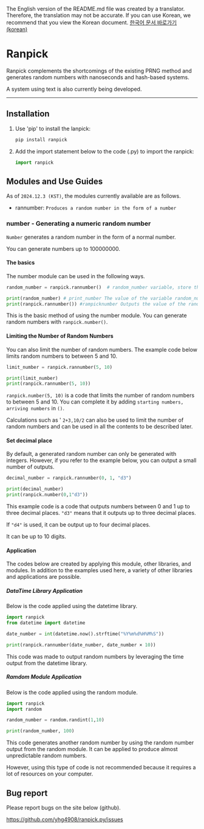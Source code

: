 The English version of the README.md file was created by a translator. Therefore, the translation may not be accurate. If you can use Korean, we recommend that you view the Korean document.
[한국어 문서 바로가기(korean)](https://github.com/yhg4908/ranpick.py/blob/main/README_KR.md)

# Ranpick



Ranpick complements the shortcomings of the existing PRNG method and generates random numbers with nanoseconds and hash-based systems.

A system using text is also currently being developed.

---



## Installation



1. Use 'pip' to install the lanpick:

   ```bash
   pip install ranpick
   ```
2. Add the import statement below to the code (.py) to import the ranpick:

   ```python
   import ranpick
   ```



## Modules and Use Guides


As of `2024.12.3 (KST)`, the modules currently available are as follows.

- rannumber: `Produces a random number in the form of a number`


### number - Generating a numeric random number


`Number` generates a random number in the form of a normal number.

You can generate numbers up to 100000000.



#### The basics



The number module can be used in the following ways.
```python
random_number = ranpick.rannumber()  # random_number variable, store the random number (~100000000) that is selected as the random number module.

print(random_number) # print_number The value of the variable random_number.
print(ranpick.rannumber()) #rampicknumber Outputs the value of the random number drawn by the module.
```
This is the basic method of using the number module. You can generate random numbers with `ranpick.number()`.


#### Limiting the Number of Random Numbers



You can also limit the number of random numbers. The example code below limits random numbers to between 5 and 10.
```python
limit_number = ranpick.rannumber(5, 10)

print(limit_number)
print(ranpick.rannumber(5, 10))
```
`ranpick.number(5, 10)` is a code that limits the number of random numbers to between 5 and 10. You can complete it by adding `starting numbers, arriving numbers` in `()`.

Calculations such as ' `2+3,10/2` can also be used to limit the number of random numbers and can be used in all the contents to be described later.


#### Set decimal place



By default, a generated random number can only be generated with integers. However, if you refer to the example below, you can output a small number of outputs.
```python
decimal_number = ranpick.rannumber(0, 1, "d3")

print(decimal_number)
print(ranpick.number(0,1"d3"))
```
This example code is a code that outputs numbers between 0 and 1 up to three decimal places. `"d3"` means that it outputs up to three decimal places.

If `"d4"` is used, it can be output up to four decimal places.

It can be up to 10 digits.


#### Application



The codes below are created by applying this module, other libraries, and modules. In addition to the examples used here, a variety of other libraries and applications are possible.

##### DataTime Library Application
Below is the code applied using the datetime library.
```python
import ranpick
from datetime import datetime

date_number = int(datetime.now().strftime("%Y%m%d%H%M%S"))

print(ranpick.rannumber(date_number, date_number × 10))
```
This code was made to output random numbers by leveraging the time output from the datetime library.

##### Ramdom Module Application
Below is the code applied using the random module.
```python
import ranpick
import random

random_number = random.randint(1,10)

print(random_number, 100)
```
This code generates another random number by using the random number output from the random module. It can be applied to produce almost unpredictable random numbers.

However, using this type of code is not recommended because it requires a lot of resources on your computer.


## Bug report


Please report bugs on the site below (github).

<https://github.com/yhg4908/ranpick.py/issues>
